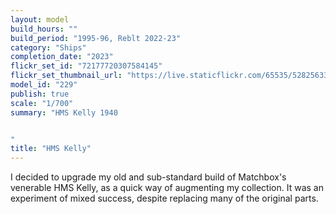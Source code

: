 ```yaml
---
layout: model
build_hours: ""
build_period: "1995-96, Reblt 2022-23"
category: "Ships"
completion_date: "2023"
flickr_set_id: "72177720307584145"
flickr_set_thumbnail_url: "https://live.staticflickr.com/65535/52825633967_9f45b21e96_m.jpg"
model_id: "229"
publish: true
scale: "1/700"
summary: "HMS Kelly 1940


"
title: "HMS Kelly"
---
```


I decided to upgrade my old and sub-standard build of Matchbox's venerable HMS Kelly, as a quick way of augmenting my collection. It was an experiment of mixed success, despite replacing many of the original parts.
